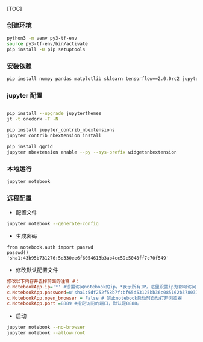 
[TOC]


### 创建环境
```bash
python3 -m venv py3-tf-env
source py3-tf-env/bin/activate
pip install -U pip setuptools
```

### 安装依赖
```bash
pip install numpy pandas matplotlib sklearn tensorflow==2.0.0rc2 jupyter
```

### jupyter 配置
```bash

pip install --upgrade jupyterthemes
jt -t onedork -T -N

pip install jupyter_contrib_nbextensions
jupyter contrib nbextension install

pip install qgrid
jupyter nbextension enable --py --sys-prefix widgetsnbextension
```

### 本地运行
```bash
jupyter notebook
```

### 远程配置
* 配置文件
```bash
jupyter notebook --generate-config
```
* 生成密码
```ipython
from notebook.auth import passwd
passwd()
'sha1:43b95b731276:5d330ee6f6054613b3ab4cc59c5048ff7c70f549'
```
* 修改默认配置文件
```ini
修改以下内容并去掉前面的注释 #：
c.NotebookApp.ip='*' #设置访问notebook的ip，*表示所有IP，这里设置ip为都可访问
c.NotebookApp.password=u'sha1:5df252f58b7f:bf65d53125bb36c085162b3780377f66d73972d1' #填写刚刚生成的密文
c.NotebookApp.open_browser = False # 禁止notebook启动时自动打开浏览器
c.NotebookApp.port =8889 #指定访问的端口，默认是8888。
```
* 启动
```bash
jupyter notebook --no-browser
jupyter notebook --allow-root 
```